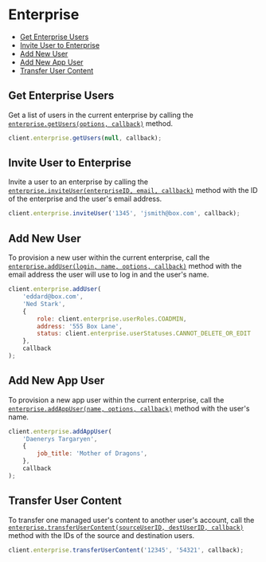 Enterprise
==========

<!-- START doctoc generated TOC please keep comment here to allow auto update -->
<!-- DON'T EDIT THIS SECTION, INSTEAD RE-RUN doctoc TO UPDATE -->


- [Get Enterprise Users](#get-enterprise-users)
- [Invite User to Enterprise](#invite-user-to-enterprise)
- [Add New User](#add-new-user)
- [Add New App User](#add-new-app-user)
- [Transfer User Content](#transfer-user-content)

<!-- END doctoc generated TOC please keep comment here to allow auto update -->

Get Enterprise Users
--------------------

Get a list of users in the current enterprise by calling the
[`enterprise.getUsers(options, callback)`](http://opensource.box.com/box-node-sdk/jsdoc/Enterprise.html#getUsers)
method.

```js
client.enterprise.getUsers(null, callback);
```

Invite User to Enterprise
-------------------------

Invite a user to an enterprise by calling the
[`enterprise.inviteUser(enterpriseID, email, callback)`](http://opensource.box.com/box-node-sdk/jsdoc/Enterprise.html#inviteUser)
method with the ID of the enterprise and the user's email address.

```js
client.enterprise.inviteUser('1345', 'jsmith@box.com', callback);
```

Add New User
------------

To provision a new user within the current enterprise, call the
[`enterprise.addUser(login, name, options, callback)`](http://opensource.box.com/box-node-sdk/jsdoc/Enterprise.html#addUser)
method with the email address the user will use to log in and the user's name.

```js
client.enterprise.addUser(
	'eddard@box.com',
	'Ned Stark',
	{
		role: client.enterprise.userRoles.COADMIN,
		address: '555 Box Lane',
		status: client.enterprise.userStatuses.CANNOT_DELETE_OR_EDIT
	},
	callback
);
```

Add New App User
----------------

To provision a new app user within the current enterprise, call the
[`enterprise.addAppUser(name, options, callback)`](http://opensource.box.com/box-node-sdk/jsdoc/Enterprise.html#addAppUser)
method with the user's name.

```js
client.enterprise.addAppUser(
	'Daenerys Targaryen',
	{
		job_title: 'Mother of Dragons',
	},
	callback
);
```

Transfer User Content
---------------------

To transfer one managed user's content to another user's account, call the
[`enterprise.transferUserContent(sourceUserID, destUserID, callback)`](http://opensource.box.com/box-node-sdk/jsdoc/Enterprise.html#transferUserContent)
method with the IDs of the source and destination users.

```js
client.enterprise.transferUserContent('12345', '54321', callback);
```
